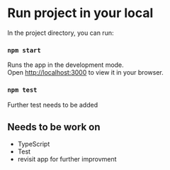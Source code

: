 # Run project in your local

In the project directory, you can run:

### `npm start`

Runs the app in the development mode.\
Open [http://localhost:3000](http://localhost:3000) to view it in your browser.

### `npm test`

Further test needs to be added

## Needs to be work on

- TypeScript
- Test
- revisit app for further improvment




